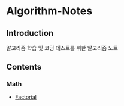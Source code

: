 # Algorithm-Notes

## Introduction

알고리즘 학습 및 코딩 테스트를 위한 알고리즘 노트

## Contents

### Math

* [Factorial](https://github.com/taek0622/Algorithm-Notes/blob/main/Math/factorial.py)
